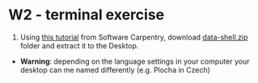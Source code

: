 # W2 - terminal exercise


1. Using [this tutorial](http://swcarpentry.github.io/shell-novice/setup.html) from Software Carpentry, download [data-shell.zip](http://swcarpentry.github.io/shell-novice/data/data-shell.zip) folder and extract it to the Desktop.

- **Warning**: depending on the language settings in your computer your desktop can me named differently (e.g. Plocha in Czech)
